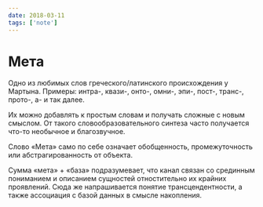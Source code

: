 ```yaml
---
date: 2018-03-11
tags: ['note']
---
```


# Мета

Одно из любимых слов греческого/латинского происхождения у Мартына. Примеры: интра-, квази-, онто-, омни-, эпи-, пост-, транс-, прото-, а- и так далее.

Их можно добавлять к простым словам и получать сложные с новым смыслом. От такого словообразовательного синтеза часто получается что-то необычное и благозвучное.

Слово «Мета» само по себе означает обобщенность, промежуточность или абстрагированность от объекта.

Сумма «мета» + «база» подразумевает, что канал связан со срединным пониманием и описанием сущностей отностительно их крайних проявлений. Сюда же напрашивается понятие трансцендентности, а также ассоциация с базой данных в смысле накопления.
